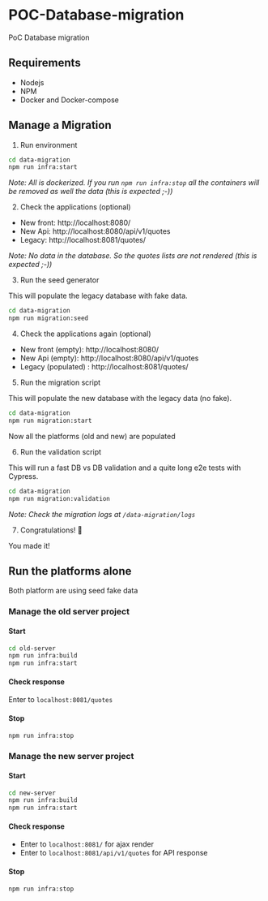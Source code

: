 # POC-Database-migration
PoC Database migration

## Requirements

- Nodejs
- NPM
- Docker and Docker-compose


## Manage a Migration

1. Run environment

```bash
cd data-migration
npm run infra:start
```

_Note: All is dockerized. If you run `npm run infra:stop` all the containers will be removed as well the data (this is expected ;-))_

2. Check the applications (optional)
- New front: http://localhost:8080/ 
- New Api: http://localhost:8080/api/v1/quotes
- Legacy: http://localhost:8081/quotes/

_Note: No data in the database. So the quotes lists are not rendered (this is expected ;-))_


3. Run the seed generator

This will populate the legacy database with fake data.

```bash
cd data-migration
npm run migration:seed
```

4. Check the applications again (optional)
- New front (empty): http://localhost:8080/ 
- New Api (empty): http://localhost:8080/api/v1/quotes
- Legacy (populated) : http://localhost:8081/quotes/

5. Run the migration script

This will populate the new database with the legacy data (no fake).

```bash
cd data-migration
npm run migration:start
```

Now all the platforms (old and new) are populated

6. Run the validation script

This will run a fast DB vs DB validation and a quite long e2e tests with Cypress.

```bash
cd data-migration
npm run migration:validation
```

_Note: Check the migration logs at `/data-migration/logs`_

7. Congratulations! :tada: 

You made it!

## Run the platforms alone

Both platform are using seed fake data

### Manage the old server project

#### Start

```bash
cd old-server
npm run infra:build
npm run infra:start
```

#### Check response

Enter to `localhost:8081/quotes`

#### Stop

```bash
npm run infra:stop
```


### Manage the new server project

#### Start

```bash
cd new-server
npm run infra:build
npm run infra:start
```

#### Check response

- Enter to `localhost:8081/` for ajax render
- Enter to `localhost:8081/api/v1/quotes` for API response

#### Stop

```bash
npm run infra:stop
```